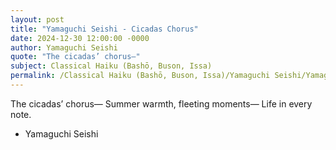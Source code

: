 ```yaml
---
layout: post
title: "Yamaguchi Seishi - Cicadas Chorus"
date: 2024-12-30 12:00:00 -0000
author: Yamaguchi Seishi
quote: "The cicadas’ chorus—"
subject: Classical Haiku (Bashō, Buson, Issa)
permalink: /Classical Haiku (Bashō, Buson, Issa)/Yamaguchi Seishi/Yamaguchi Seishi - Cicadas Chorus
---
```


The cicadas’ chorus—
Summer warmth, fleeting moments—
Life in every note.

- Yamaguchi Seishi
